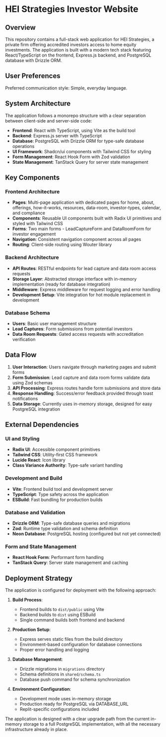 # HEI Strategies Investor Website

## Overview

This repository contains a full-stack web application for HEI Strategies, a private firm offering accredited investors access to home equity investments. The application is built with a modern tech stack featuring React/TypeScript on the frontend, Express.js backend, and PostgreSQL database with Drizzle ORM.

## User Preferences

Preferred communication style: Simple, everyday language.

## System Architecture

The application follows a monorepo structure with a clear separation between client-side and server-side code:

- **Frontend**: React with TypeScript, using Vite as the build tool
- **Backend**: Express.js server with TypeScript
- **Database**: PostgreSQL with Drizzle ORM for type-safe database operations
- **UI Framework**: Shadcn/ui components with Tailwind CSS for styling
- **Form Management**: React Hook Form with Zod validation
- **State Management**: TanStack Query for server state management

## Key Components

### Frontend Architecture
- **Pages**: Multi-page application with dedicated pages for home, about, offerings, how-it-works, resources, data-room, investor-types, calendar, and compliance
- **Components**: Reusable UI components built with Radix UI primitives and styled with Tailwind CSS
- **Forms**: Two main forms - LeadCaptureForm and DataRoomForm for investor engagement
- **Navigation**: Consistent navigation component across all pages
- **Routing**: Client-side routing using Wouter library

### Backend Architecture
- **API Routes**: RESTful endpoints for lead capture and data room access requests
- **Storage Layer**: Abstracted storage interface with in-memory implementation (ready for database integration)
- **Middleware**: Express middleware for request logging and error handling
- **Development Setup**: Vite integration for hot module replacement in development

### Database Schema
- **Users**: Basic user management structure
- **Lead Captures**: Form submissions from potential investors
- **Data Room Requests**: Gated access requests with accreditation verification

## Data Flow

1. **User Interaction**: Users navigate through marketing pages and submit forms
2. **Form Submission**: Lead capture and data room forms validate data using Zod schemas
3. **API Processing**: Express routes handle form submissions and store data
4. **Response Handling**: Success/error feedback provided through toast notifications
5. **Data Storage**: Currently uses in-memory storage, designed for easy PostgreSQL integration

## External Dependencies

### UI and Styling
- **Radix UI**: Accessible component primitives
- **Tailwind CSS**: Utility-first CSS framework
- **Lucide React**: Icon library
- **Class Variance Authority**: Type-safe variant handling

### Development and Build
- **Vite**: Frontend build tool and development server
- **TypeScript**: Type safety across the application
- **ESBuild**: Fast bundling for production builds

### Database and Validation
- **Drizzle ORM**: Type-safe database queries and migrations
- **Zod**: Runtime type validation and schema definition
- **Neon Database**: PostgreSQL hosting (configured but not yet connected)

### Form and State Management
- **React Hook Form**: Performant form handling
- **TanStack Query**: Server state management and caching

## Deployment Strategy

The application is configured for deployment with the following approach:

1. **Build Process**: 
   - Frontend builds to `dist/public` using Vite
   - Backend builds to `dist` using ESBuild
   - Single command builds both frontend and backend

2. **Production Setup**:
   - Express serves static files from the build directory
   - Environment-based configuration for database connections
   - Proper error handling and logging

3. **Database Management**:
   - Drizzle migrations in `migrations` directory
   - Schema definitions in `shared/schema.ts`
   - Database push command for schema synchronization

4. **Environment Configuration**:
   - Development mode uses in-memory storage
   - Production ready for PostgreSQL via DATABASE_URL
   - Replit-specific configurations included

The application is designed with a clear upgrade path from the current in-memory storage to a full PostgreSQL implementation, with all the necessary infrastructure already in place.